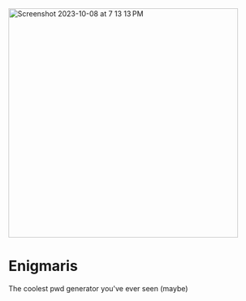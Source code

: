 <picture>
  <img width="452" alt="Screenshot 2023-10-08 at 7 13 13 PM" src="https://github.com/Shadowpatriot9/Enigmaris/assets/126954487/f51b23ee-da30-425a-b618-cf1e9106089d">
</picture>

# Enigmaris
The coolest pwd generator you've ever seen (maybe)

